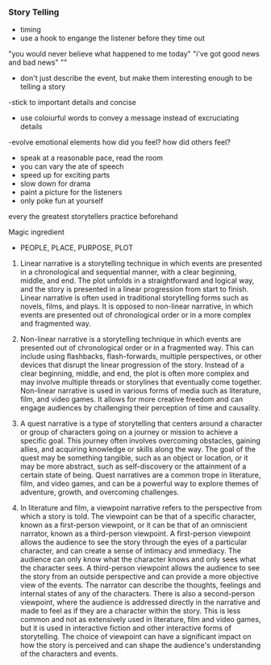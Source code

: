 ### Story Telling

- timing 
- use a hook to engange the listener before they time out

"you would never believe what happened to me today"
"i've got good news and bad news"
""

- don't just describe the event, but make them interesting enough to be telling a story

-stick to important details and concise
- use coloiurful words to convey a message instead of excruciating details

-evolve emotional elements
how did you feel?
how did others feel?

- speak at a reasonable pace, read the room
- you can vary the ate of speech 
- speed up for exciting parts
- slow down for drama
- paint a picture for the listeners
- only poke fun at yourself

every the greatest storytellers practice beforehand

Magic ingredient
- PEOPLE, PLACE, PURPOSE, PLOT


1. Linear narrative is a storytelling technique in which events are presented in a chronological and sequential manner, with a clear beginning, middle, and end. The plot unfolds in a straightforward and logical way, and the story is presented in a linear progression from start to finish. Linear narrative is often used in traditional storytelling forms such as novels, films, and plays. It is opposed to non-linear narrative, in which events are presented out of chronological order or in a more complex and fragmented way.

2. Non-linear narrative is a storytelling technique in which events are presented out of chronological order or in a fragmented way. This can include using flashbacks, flash-forwards, multiple perspectives, or other devices that disrupt the linear progression of the story. Instead of a clear beginning, middle, and end, the plot is often more complex and may involve multiple threads or storylines that eventually come together. Non-linear narrative is used in various forms of media such as literature, film, and video games. It allows for more creative freedom and can engage audiences by challenging their perception of time and causality.

3. A quest narrative is a type of storytelling that centers around a character or group of characters going on a journey or mission to achieve a specific goal. This journey often involves overcoming obstacles, gaining allies, and acquiring knowledge or skills along the way. The goal of the quest may be something tangible, such as an object or location, or it may be more abstract, such as self-discovery or the attainment of a certain state of being. Quest narratives are a common trope in literature, film, and video games, and can be a powerful way to explore themes of adventure, growth, and overcoming challenges.

4. In literature and film, a viewpoint narrative refers to the perspective from which a story is told. The viewpoint can be that of a specific character, known as a first-person viewpoint, or it can be that of an omniscient narrator, known as a third-person viewpoint.
A first-person viewpoint allows the audience to see the story through the eyes of a particular character, and can create a sense of intimacy and immediacy. The audience can only know what the character knows and only sees what the character sees.
A third-person viewpoint allows the audience to see the story from an outside perspective and can provide a more objective view of the events. The narrator can describe the thoughts, feelings and internal states of any of the characters.
There is also a second-person viewpoint, where the audience is addressed directly in the narrative and made to feel as if they are a character within the story. This is less common and not as extensively used in literature, film and video games, but it is used in interactive fiction and other interactive forms of storytelling.
The choice of viewpoint can have a significant impact on how the story is perceived and can shape the audience's understanding of the characters and events.